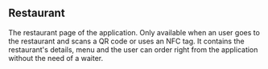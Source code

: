 ## Restaurant
The restaurant page of the application. Only available when an user goes to the restaurant and scans a QR code or uses an NFC tag.
It contains the restaurant's details, menu and the user can order right from the application without the need of a waiter.
